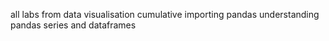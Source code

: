 all labs from data visualisation
cumulative 
importing pandas
understanding pandas series and dataframes
